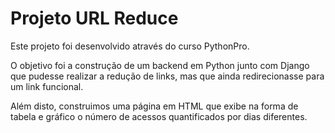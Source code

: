 # Projeto URL Reduce

Este projeto foi desenvolvido através do curso PythonPro.  


O objetivo foi a construção de um backend em Python junto com Django que pudesse realizar a redução de links, mas que ainda redirecionasse para um link funcional. 


Além disto, construimos uma página em HTML que exibe na forma de tabela e gráfico o número de acessos quantificados por dias diferentes.
